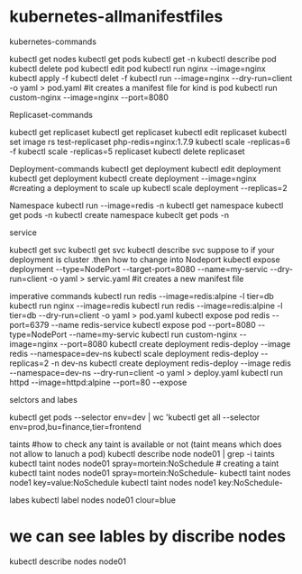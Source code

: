 # kubernetes-allmanifestfiles

kubernetes-commands

kubectl get nodes
kubectl get pods
kubectl get -n <namespace>
kubectl describe pod <podname>
kubectl delete pod <podname>
kubectl edit pod <podname>
kubectl run nginx  --image=nginx
kubectl apply -f <manifestfile>
kubectl delet -f <manifestfile>
kubectl run <nameofpod>  --image=nginx   --dry-run=client -o yaml > pod.yaml #it creates a manifest file for kind is pod
kubectl run custom-nginx --image=nginx --port=8080

Replicaset-commands

kubectl get replicaset
kubectl get replicaset <nameof replicaset>
kubectl edit replicaset <name of replicaset>
kubectl set image rs test-replicaset php-redis=nginx:1.7.9
kubectl scale -replicas=6 -f <manifestfile>
kubectl scale -replicas=5 replicaset <nameof replicaset>
kubectl delete replicaset <name of replicaset>
  
  
Deployment-commands
kubectl get deployment
kubectl edit deployment <deploymentname>
kubectl get deployment <nameof deploymet>
kubectl create deployment <nameof deployment>  --image=nginx  #creating a deployment
to scale up
kubectl scale deployment <name of deployment> --replicas=2
  
  
Namespace
kubectl run <nameof pod> --image=redis -n <namespace>
kubectl get namespace
kubectl get pods -n <namespace>
kubectl create namespace <name ofnamespace>
kubeclt get pods <nameofpod> -n <particularnamespace>
  
service

kubectl get svc
kubectl get svc <nameof svc>
kubectl describe svc <name of svc>
suppose to if your deployment is cluster .then how to change into Nodeport
kubectl expose deployment  <name of deployment>  --type=NodePort  --target-port=8080 --name=my-servic --dry-run=client -o yaml > servic.yaml #it creates a new manifest file
  
  
imperative commands
 kubectl run redis --image=redis:alpine -l tier=db
 kubectl run nginx --image=redis 
 kubectl run redis --image=redis:alpine -l tier=db  --dry-run=client -o yaml > pod.yaml
 kubectl expose pod redis --port=6379 --name redis-service
 kubectl expose pod  <name of pod> --port=8080 --type=NodePort  --name=my-servic
 kubectl run custom-nginx --image=nginx --port=8080
 kubectl create deployment redis-deploy --image redis --namespace=dev-ns
 kubectl scale deployment redis-deploy --replicas=2 -n dev-ns
 kubectl create deployment redis-deploy --image redis --namespace=dev-ns --dry-run=client -o yaml > deploy.yaml
 kubectl run httpd --image=httpd:alpine --port=80 --expose
  
  
  
selctors and labes

kubectl get pods --selector env=dev | wc 
'kubectl get all --selector env=prod,bu=finance,tier=frontend



taints
#how to check any taint is available or not (taint means which does not allow to lanuch a pod)
kubectl describe node node01 | grep -i taints
kubectl taint nodes node01 spray=mortein:NoSchedule # creating a taint
kubectl taint nodes node01 spray=mortein:NoSchedule-
kubectl taint nodes node1 key=value:NoSchedule
kubectl taint nodes node1 key:NoSchedule-


labes
kubectl label nodes node01 clour=blue
# we can see lables by discribe nodes
kubectl describe nodes node01

  
